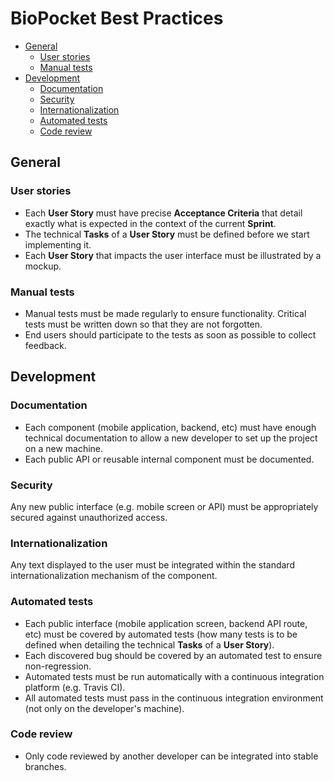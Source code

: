 # BioPocket Best Practices

<!-- START doctoc generated TOC please keep comment here to allow auto update -->
<!-- DON'T EDIT THIS SECTION, INSTEAD RE-RUN doctoc TO UPDATE -->


- [General](#general)
  - [User stories](#user-stories)
  - [Manual tests](#manual-tests)
- [Development](#development)
  - [Documentation](#documentation)
  - [Security](#security)
  - [Internationalization](#internationalization)
  - [Automated tests](#automated-tests)
  - [Code review](#code-review)

<!-- END doctoc generated TOC please keep comment here to allow auto update -->



## General

### User stories

* Each **User Story** must have precise **Acceptance Criteria** that detail exactly what is expected in the context of the current **Sprint**.
* The technical **Tasks** of a **User Story** must be defined before we start implementing it.
* Each **User Story** that impacts the user interface must be illustrated by a mockup.

### Manual tests

* Manual tests must be made regularly to ensure functionality.
  Critical tests must be written down so that they are not forgotten.
* End users should participate to the tests as soon as possible to collect feedback.



## Development

### Documentation

* Each component (mobile application, backend, etc) must have enough technical documentation to allow a new developer to set up the project on a new machine.
* Each public API or reusable internal component must be documented.

### Security

Any new public interface (e.g. mobile screen or API) must be appropriately secured against unauthorized access.

### Internationalization

Any text displayed to the user must be integrated within the standard internationalization mechanism of the component.

### Automated tests

* Each public interface (mobile application screen, backend API route, etc) must be covered by automated tests (how many tests is to be defined when detailing the technical **Tasks** of a **User Story**).
* Each discovered bug should be covered by an automated test to ensure non-regression.
* Automated tests must be run automatically with a continuous integration platform (e.g. Travis CI).
* All automated tests must pass in the continuous integration environment (not only on the developer's machine).

### Code review

* Only code reviewed by another developer can be integrated into stable branches.
